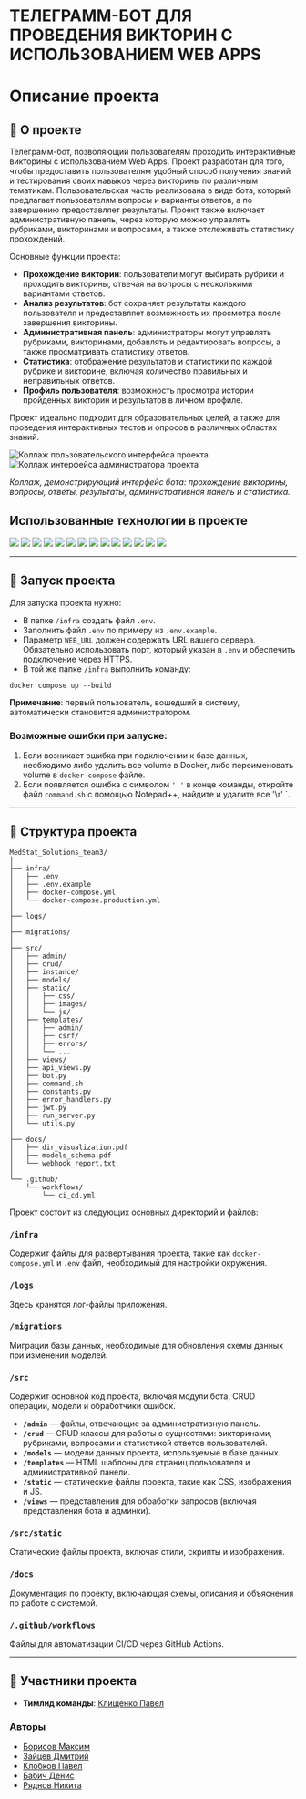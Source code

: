 # ТЕЛЕГРАММ-БОТ ДЛЯ ПРОВЕДЕНИЯ ВИКТОРИН С ИСПОЛЬЗОВАНИЕМ WEB APPS

# Описание проекта

## 📖 О проекте

Телеграмм-бот, позволяющий пользователям проходить интерактивные викторины с использованием Web Apps. Проект разработан для того, чтобы предоставить пользователям удобный способ получения знаний и тестирования своих навыков через викторины по различным тематикам. Пользовательская часть реализована в виде бота, который предлагает пользователям вопросы и варианты ответов, а по завершению предоставляет результаты. Проект также включает административную панель, через которую можно управлять рубриками, викторинами и вопросами, а также отслеживать статистику прохождений.

Основные функции проекта:

- **Прохождение викторин**: пользователи могут выбирать рубрики и проходить викторины, отвечая на вопросы с несколькими вариантами ответов.
- **Анализ результатов**: бот сохраняет результаты каждого пользователя и предоставляет возможность их просмотра после завершения викторины.
- **Административная панель**: администраторы могут управлять рубриками, викторинами, добавлять и редактировать вопросы, а также просматривать статистику ответов.
- **Статистика**: отображение результатов и статистики по каждой рубрике и викторине, включая количество правильных и неправильных ответов.
- **Профиль пользователя**: возможность просмотра истории пройденных викторин и результатов в личном профиле.

Проект идеально подходит для образовательных целей, а также для проведения интерактивных тестов и опросов в различных областях знаний.

![Коллаж пользовательского интерфейса проекта](src/static/images/User.png)
![Коллаж интерфейса администратора проекта](src/static/images/Admin.png)

*Коллаж, демонстрирующий интерфейс бота: прохождение викторины, вопросы, ответы, результаты, административная панель и статистика.*

## Использованные технологии в проекте

<img src="https://img.shields.io/badge/Python-3776AB?style=for-the-badge&logo=python&logoColor=white"/> <img src="https://img.shields.io/badge/Webhooks-FF7F50?style=for-the-badge&logo=webhooks&logoColor=white"/> <img src="https://img.shields.io/badge/Flask-000000?style=for-the-badge&logo=flask&logoColor=white"/> <img src="https://img.shields.io/badge/PostgreSQL-336791?style=for-the-badge&logo=postgresql&logoColor=white"/> <img src="https://img.shields.io/badge/Docker-2496ED?style=for-the-badge&logo=docker&logoColor=white"/> <img src="https://img.shields.io/badge/SQLAlchemy-CCA76E?style=for-the-badge&logo=alchemy&logoColor=white"/> <img src="https://img.shields.io/badge/Redis-DC382D?style=for-the-badge&logo=redis&logoColor=white"/> <img src="https://img.shields.io/badge/Asyncio-049FD9?style=for-the-badge&logo=asyncio&logoColor=white"/> <img src="https://img.shields.io/badge/JWT-000000?style=for-the-badge&logo=jsonwebtokens&logoColor=white"/> <img src="https://img.shields.io/badge/Flask_Admin-000000?style=for-the-badge&logo=flask&logoColor=white"/> <img src="https://img.shields.io/badge/Bootstrap-7952B3?style=for-the-badge&logo=bootstrap&logoColor=white"/> <img src="https://img.shields.io/badge/Jinja2-B4172D?style=for-the-badge&logo=jinja&logoColor=white"/> <img src="https://img.shields.io/badge/CI%2FCD-000000?style=for-the-badge&logo=githubactions&logoColor=white"/> <img src="https://img.shields.io/badge/GitHub%20Actions-2088FF?style=for-the-badge&logo=githubactions&logoColor=white"/>

---

## 🚀 Запуск проекта

Для запуска проекта нужно:

- В папке `/infra` создать файл `.env`.
- Заполнить файл `.env` по примеру из `.env.example`.
- Параметр `WEB_URL` должен содержать URL вашего сервера. Обязательно использовать порт, который указан в `.env` и обеспечить подключение через HTTPS.
- В той же папке `/infra` выполнить команду:

```shell
docker compose up --build
```

**Примечание**: первый пользователь, вошедший в систему, автоматически становится администратором.

### Возможные ошибки при запуске:
1. Если возникает ошибка при подключении к базе данных, необходимо либо удалить все volume в Docker, либо переименовать volume в `docker-compose` файле.
2. Если появляется ошибка с символом `'
'` в конце команды, откройте файл `command.sh` с помощью Notepad++, найдите и удалите все '\r'
`.

---

## 📂 Структура проекта

```text
MedStat_Solutions_team3/
│
├── infra/
│   ├── .env
│   ├── .env.example
│   ├── docker-compose.yml
│   └── docker-compose.production.yml
│
├── logs/
│
├── migrations/
│
├── src/
│   ├── admin/
│   ├── crud/
│   ├── instance/
│   ├── models/
│   ├── static/
│   │   ├── css/
│   │   ├── images/
│   │   └── js/
│   ├── templates/
│   │   ├── admin/
│   │   ├── csrf/
│   │   ├── errors/
│   │   └── ...
│   ├── views/
│   ├── api_views.py
│   ├── bot.py
│   ├── command.sh
│   ├── constants.py
│   ├── error_handlers.py
│   ├── jwt.py
│   ├── run_server.py
│   └── utils.py
│
├── docs/
│   ├── dir_visualization.pdf
│   ├── models_schema.pdf
│   └── webhook_report.txt
│
└── .github/
    └── workflows/
        └── ci_cd.yml
```

Проект состоит из следующих основных директорий и файлов:

### `/infra`
Содержит файлы для развертывания проекта, такие как `docker-compose.yml` и `.env` файл, необходимый для настройки окружения.

### `/logs`
Здесь хранятся лог-файлы приложения.

### `/migrations`
Миграции базы данных, необходимые для обновления схемы данных при изменении моделей.

### `/src`
Содержит основной код проекта, включая модули бота, CRUD операции, модели и обработчики ошибок.

- **`/admin`** — файлы, отвечающие за административную панель.
- **`/crud`** — CRUD классы для работы с сущностями: викторинами, рубриками, вопросами и статистикой ответов пользователей.
- **`/models`** — модели данных проекта, используемые в базе данных.
- **`/templates`** — HTML шаблоны для страниц пользователя и административной панели.
- **`/static`** — статические файлы проекта, такие как CSS, изображения и JS.
- **`/views`** — представления для обработки запросов (включая представления бота и админки).

### `/src/static`
Статические файлы проекта, включая стили, скрипты и изображения.

### `/docs`
Документация по проекту, включающая схемы, описания и объяснения по работе с системой.

### `/.github/workflows`
Файлы для автоматизации CI/CD через GitHub Actions.

---

## 👥 Участники проекта

- **Тимлид команды**: [Клищенко Павел](https://github.com/PaShyKDF)

### Авторы
- [Борисов Максим](https://github.com/Wayer5)
- [Зайцев Дмитрий](https://github.com/of1nn)
- [Клобков Павел](https://github.com/Pavel-K14)
- [Бабич Денис](https://github.com/babichdenis)
- [Ряднов Никита](https://github.com/Riadnov-dev)
